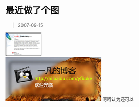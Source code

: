 # 最近做了个图 

> 2007-09-15

<div class="pcs-article-content_ptkaiapt4bxy_baiduscarticle" id="detailArticleContent_ptkaiapt4bxy_baiduscarticle">
 <img class="blogimg" height="163" small="0" src="images/78234c5867d0ff10bba4be282391abae.jpg" style="width: 113px; height: 75px;" width="275"/>
 <br/>
 <img class="blogimg" small="0" src="images/14536c18a51fe70ed96a228096ac3be6.jpg"/>
 呵呵认为还可以
</div>


